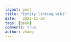 ```yaml
---
layout: post
title: "Entity linking wiki"
date:   2023-11-30
tags: [geek]
comments: true
author: zhang
---
```


